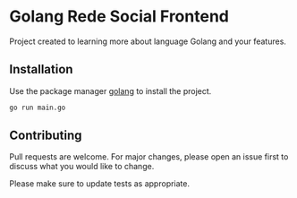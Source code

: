 # Golang Rede Social Frontend

Project created to learning more about language Golang and your features.

## Installation

Use the package manager [golang](https://play.golang.org/) to install the project.

```bash
go run main.go
```


## Contributing
Pull requests are welcome. For major changes, please open an issue first to discuss what you would like to change.

Please make sure to update tests as appropriate.